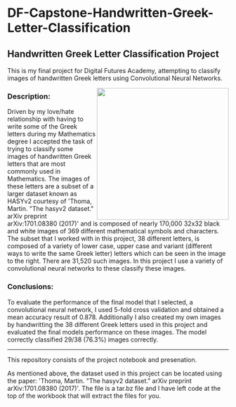 # DF-Capstone-Handwritten-Greek-Letter-Classification


## Handwritten Greek Letter Classification Project

This is my final project for Digital Futures Academy, attempting to classify images of handwritten Greek letters using Convolutional Neural Networks.


<img align="right" height="300px" src="https://user-images.githubusercontent.com/99501368/154052415-7f133c15-3f74-49c7-9c19-b05bd854888e.jpeg">

### Description:
Driven by my love/hate relationship with having to write some of the Greek letters during my Mathematics degree I accepted the task of trying to classify some images of handwritten Greek letters that are most commonly used in Mathematics. The images of these letters are a subset of a larger dataset known as HASYv2 courtesy of 'Thoma, Martin. "The hasyv2 dataset." arXiv preprint arXiv:1701.08380 (2017)' and is composed of nearly 170,000 32x32 black and white images of 369 different mathematical symbols and characters. The subset that I worked with in this project, 38 different letters, is composed of a variety of lower case, upper case and variant (different ways to write the same Greek letter) letters which can be seen in the image to the right. There are 31,520 such images. In this project I use a variety of convolutional neural networks to these classify these images.


### Conclusions:
To evaluate the performance of the final model that I selected, a convolutional neural network, I used 5-fold cross validation and obtained a mean accuracy result of 0.878. Additionally I also created my own images by handwritting the 38 different Greek letters used in this project and evaluated the final models performance on these images. The model correctly classified 29/38 (76.3%) images correctly.

---

This repository consists of the project notebook and presenation. 

As mentioned above, the dataset used in this project can be located using the paper: 'Thoma, Martin. "The hasyv2 dataset." arXiv preprint arXiv:1701.08380 (2017)'. The file is a tar.bz file and I have left code at the top of the workbook that will extract the files for you. 
